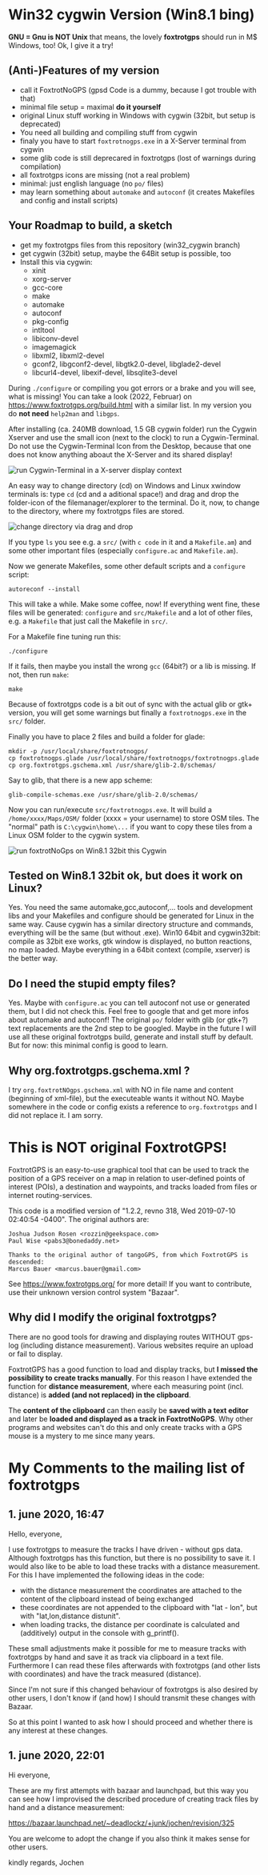 # Win32 cygwin Version (Win8.1 bing)

**GNU = Gnu is NOT Unix** that means, the lovely **foxtrotgps** should run
in M$ Windows, too! Ok, I give it a try!

## (Anti-)Features of my version

- call it FoxtrotNoGPS (gpsd Code is a dummy, because I got trouble with that)
- minimal file setup = maximal **do it yourself**
- original Linux stuff working in Windows with cygwin (32bit, but setup is deprecated)
- You need all building and compiling stuff from cygwin
- finaly you have to start `foxtrotnogps.exe` in a X-Server terminal from cygwin
- some glib code is still deprecared in foxtrotgps (lost of warnings during compilation)
- all foxtrotgps icons are missing (not a real problem)
- minimal: just english language (no `po/` files)
- may learn something about `automake` and `autoconf` (it creates Makefiles
  and config and install scripts)

## Your Roadmap to build, a sketch

- get my foxtrotgps files from this repository (win32_cygwin branch)
- get cygwin (32bit) setup, maybe the 64Bit setup is possible, too
- Install this via cygwin:
  - xinit
  - xorg-server
  - gcc-core
  - make
  - automake
  - autoconf
  - pkg-config
  - intltool
  - libiconv-devel
  - imagemagick
  - libxml2, libxml2-devel
  - gconf2, libgconf2-devel, libgtk2.0-devel, libglade2-devel
  - libcurl4-devel, libexif-devel, libsqlite3-devel

During `./configure` or compiling you got errors or a brake and you will
see, what is missing! You can take a look (2022, Februar) on https://www.foxtrotgps.org/build.html
with a similar list. In my version you do **not need** `help2man` and `libgps`.

After installing (ca. 240MB download, 1.5 GB cygwin folder) run the Cygwin
Xserver and use the small icon (next to the clock) to
run a Cygwin-Terminal. Do not use the Cygwin-Terminal Icon from the
Desktop, because that one does not know anything aboaut the X-Server
and its shared display!

![run Cygwin-Terminal in a X-server display context](screenshot0.jpg)

An easy way to change directory (cd) on Windows and Linux xwindow terminals
is: type `cd` (cd and a aditional space!) and drag and drop the folder-icon of the
filemanager/explorer to the terminal. Do it, now, to change to the directory, where
my foxtrotgps files are stored.

![change directory via drag and drop](screenshot1.gif)

If you type `ls` you see e.g. a `src/` (with `c code` in it and a `Makefile.am`) and
some other important files (especially `configure.ac` and `Makefile.am`).

Now we generate Makefiles, some other default scripts and a `configure` script:

~~~
autoreconf --install
~~~

This will take a while. Make some coffee, now! If everything went fine, these files
will be generated: `configure` and `src/Makefile` and a lot of other files, e.g.
a `Makefile` that just call the Makefile in `src/`.

For a Makefile fine tuning run this:

~~~
./configure
~~~

If it fails, then maybe you install the wrong `gcc` (64bit?) or a lib is missing. If not, then
run `make`:

~~~
make
~~~

Because of foxtrotgps code is a bit out of sync with the actual glib or gtk+ version,
you will get some warnings but finally a `foxtrotnogps.exe` in the `src/` folder.

Finally you have to place 2 files and build a folder for glade:

~~~
mkdir -p /usr/local/share/foxtrotnogps/
cp foxtrotnogps.glade /usr/local/share/foxtrotnogps/foxtrotnogps.glade
cp org.foxtrotgps.gschema.xml /usr/share/glib-2.0/schemas/
~~~

Say to glib, that there is a new app scheme:

~~~
glib-compile-schemas.exe /usr/share/glib-2.0/schemas/
~~~

Now you can run/execute `src/foxtrotnogps.exe`. It will build a `/home/xxxx/Maps/OSM/`
folder (xxxx = your username) to store OSM tiles. The "normal" path is `C:\cygwin\home\...`
if you want to copy these tiles from a Linux OSM folder to the cygwin system.

![run foxtrotNoGps on Win8.1 32bit this Cygwin](screenshot2.png)

## Tested on Win8.1 32bit ok, but does it work on Linux?

Yes. You need the same automake,gcc,autoconf,... tools and development libs and
your Makefiles and configure should be generated for Linux in the same way.
Cause cygwin has a similar directory structure and commands, everything
will be the same (but without .exe). Win10 64bit and cygwin32bit: compile as 32bit exe works,
gtk window is displayed, no button reactions, no map loaded. Maybe everything in a 64bit
context (compile, xserver) is the better way.

## Do I need the stupid empty files?

Yes. Maybe with `configure.ac` you can tell autoconf not use or generated them, but I did
not check this. Feel free to google that and get more infos about automake and autoconf!
The original `po/` folder with glib (or gtk+?) text replacements are the 2nd step to
be googled. Maybe in the future I will use all these original foxtrotgps build, generate
and install stuff by default. But for now: this minimal config is good to learn.

## Why org.foxtrotgps.gschema.xml ?

I try `org.foxtrotNOgps.gschema.xml` with NO in file name and content (beginning of xml-file),
but the executeable wants it without NO. Maybe somewhere in the code or config
exists a reference to `org.foxtrotgps` and I did not replace it. I am sorry.

# This is NOT original FoxtrotGPS!

FoxtrotGPS is an easy-to-use graphical tool that can be used
to track the position of a GPS receiver on a map in relation to
user-defined points of interest (POIs), a destination and waypoints,
and tracks loaded from files or internet routing-services.

This code is a modified version of "1.2.2, revno 318, Wed 2019-07-10 02:40:54 -0400".
The original authors are:

    Joshua Judson Rosen <rozzin@geekspace.com>
    Paul Wise <pabs3@bonedaddy.net>
    
    Thanks to the original author of tangoGPS, from which FoxtrotGPS is descended:
    Marcus Bauer <marcus.bauer@gmail.com>
    
See https://www.foxtrotgps.org/ for more detail! If you want to contribute,
use their unknown version control system "Bazaar".

## Why did I modify the original foxtrotgps?

There are no good tools for drawing and displaying routes WITHOUT 
gps-log (including distance measurement). Various websites require 
an upload or fail to display.

FoxtrotGPS has a good function to load and display tracks,
but **I missed the possibility to create tracks manually**. For this reason
I have extended the function for **distance measurement**, where each measuring
point (incl. distance) is **added (and not replaced) in the clipboard**.

The **content of the clipboard** can then easily be **saved with a text editor** and 
later be **loaded and displayed as a track in FoxtrotNoGPS**. Why other programs 
and websites can't do this and only create tracks with a GPS mouse is a 
mystery to me since many years.

# My Comments to the mailing list of foxtrotgps

## 1. june 2020, 16:47

Hello, everyone,

I use foxtrotgps to measure the tracks I have driven - without gps data. Although 
foxtrotgps has this function, but there is no possibility to save it. I would also 
like to be able to load these tracks with a distance measurement. For this I have 
implemented the following ideas in the code:

- with the distance measurement the coordinates are attached to the content of 
  the clipboard instead of being exchanged
- these coordinates are not appended to the clipboard with "lat - lon", but 
  with "lat,lon,distance distunit".
- when loading tracks, the distance per coordinate is calculated and (additively) 
  output in the console with g_printf().

These small adjustments make it possible for me to measure tracks with foxtrotgps
by hand and save it as track via clipboard in a text file. Furthermore I can read 
these files afterwards with foxtrotgps (and other lists with coordinates) and 
have the track measured (distance).

Since I'm not sure if this changed behaviour of foxtrotgps is also desired by 
other users, I don't know if (and how) I should transmit these changes with 
Bazaar.

So at this point I wanted to ask how I should proceed and whether there is any 
interest at these changes.

## 1. june 2020, 22:01

Hi everyone,

These are my first attempts with bazaar and launchpad, but this way you can 
see how I improvised the described procedure of creating track files by
hand and a distance measurement:

https://bazaar.launchpad.net/~deadlockz/+junk/jochen/revision/325

You are welcome to adopt the change if you also think it makes sense for other users.

kindly regards,
Jochen

